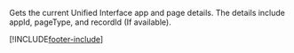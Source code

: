 Gets the current Unified Interface app and page details. The details include appId, pageType, and recordId (If available).

[!INCLUDE[footer-include](../../../../../includes/footer-banner.md)]